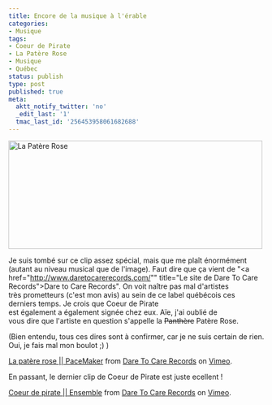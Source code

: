 ```yaml
---
title: Encore de la musique à l'érable
categories:
- Musique
tags:
- Coeur de Pirate
- La Patère Rose
- Musique
- Québec
status: publish
type: post
published: true
meta:
  aktt_notify_twitter: 'no'
  _edit_last: '1'
  tmac_last_id: '256453958061682688'
---
```

<img class="alignnone size-medium wp-image-1104" title="La Patère Rose" src="https://dlgjp9x71cipk.cloudfront.net/2009/04/lapatererose-500x213.png" alt="La Patère Rose" width="500" height="213" />

Je suis tombé sur ce clip assez spécial, mais que me plaît énormément (autant au niveau musical que de l'image). Faut dire que ça vient de "<a href="http://www.daretocarerecords.com/"" title="Le site de Dare To Care Records">Dare to Care Records</a>". On voit naître pas mal d'artistes très prometteurs (c'est mon avis) au sein de ce label québécois ces derniers temps. Je crois que Coeur de Pirate est également a également signée chez eux. Aïe, j'ai oublié de vous dire que l'artiste en question s'appelle la <span style="text-decoration: line-through;">Panthère</span> Patère Rose.

(Bien entendu, tous ces dires sont à confirmer, car je ne suis certain de rien. Oui, je fais mal mon boulot ;) )

<!--more-->

<object width="400" height="300" data="http://vimeo.com/moogaloop.swf?clip_id=3718478&amp;server=vimeo.com&amp;show_title=1&amp;show_byline=0&amp;show_portrait=1&amp;color=&amp;fullscreen=1" type="application/x-shockwave-flash"><param name="allowfullscreen" value="true" /><param name="allowscriptaccess" value="always" /><param name="src" value="http://vimeo.com/moogaloop.swf?clip_id=3718478&amp;server=vimeo.com&amp;show_title=1&amp;show_byline=0&amp;show_portrait=1&amp;color=&amp;fullscreen=1" /></object>
<a href="http://vimeo.com/3718478">La patère rose || PaceMaker</a> from <a href="http://vimeo.com/user460370">Dare To Care Records</a> on <a href="http://vimeo.com">Vimeo</a>.

En passant, le dernier clip de Coeur de Pirate est juste ecellent !

<object width="400" height="300" data="http://vimeo.com/moogaloop.swf?clip_id=3289551&amp;server=vimeo.com&amp;show_title=1&amp;show_byline=0&amp;show_portrait=1&amp;color=&amp;fullscreen=1" type="application/x-shockwave-flash"><param name="allowfullscreen" value="true" /><param name="allowscriptaccess" value="always" /><param name="src" value="http://vimeo.com/moogaloop.swf?clip_id=3289551&amp;server=vimeo.com&amp;show_title=1&amp;show_byline=0&amp;show_portrait=1&amp;color=&amp;fullscreen=1" /></object>
<a href="http://vimeo.com/3289551">Coeur de pirate || Ensemble</a> from <a href="http://vimeo.com/user460370">Dare To Care Records</a> on <a href="http://vimeo.com">Vimeo</a>.
